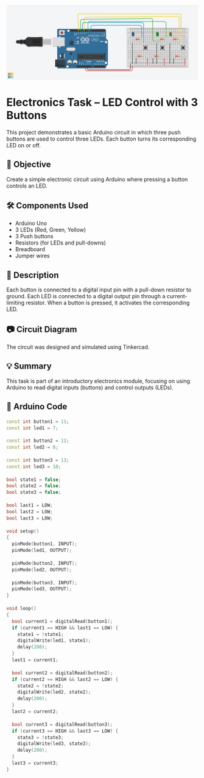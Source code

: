 ![preview](Circuit-in-Tinkercad.png)
# Electronics Task – LED Control with 3 Buttons

This project demonstrates a basic Arduino circuit in which three push buttons are used to control three LEDs. Each button turns its corresponding LED on or off.

## 🧠 Objective
Create a simple electronic circuit using Arduino where pressing a button controls an LED.

## 🛠 Components Used
- Arduino Uno  
- 3 LEDs (Red, Green, Yellow)  
- 3 Push buttons  
- Resistors (for LEDs and pull-downs)  
- Breadboard  
- Jumper wires  

## 🔌 Description
Each button is connected to a digital input pin with a pull-down resistor to ground. Each LED is connected to a digital output pin through a current-limiting resistor. When a button is pressed, it activates the corresponding LED.

## 📷 Circuit Diagram
The circuit was designed and simulated using Tinkercad.

## 💡 Summary
This task is part of an introductory electronics module, focusing on using Arduino to read digital inputs (buttons) and control outputs (LEDs).

## 🧾 Arduino Code
```cpp
const int button1 = 11;
const int led1 = 7;

const int button2 = 12;
const int led2 = 8;

const int button3 = 13;
const int led3 = 10;

bool state1 = false;
bool state2 = false;
bool state3 = false;

bool last1 = LOW;
bool last2 = LOW;
bool last3 = LOW;

void setup()
{
  pinMode(button1, INPUT);
  pinMode(led1, OUTPUT);
  
  pinMode(button2, INPUT);
  pinMode(led2, OUTPUT);
  
  pinMode(button3, INPUT);
  pinMode(led3, OUTPUT);
}

void loop()
{
  bool current1 = digitalRead(button1);
  if (current1 == HIGH && last1 == LOW) {
    state1 = !state1;
    digitalWrite(led1, state1);
    delay(200);
  }
  last1 = current1;

  bool current2 = digitalRead(button2);
  if (current2 == HIGH && last2 == LOW) {
    state2 = !state2;
    digitalWrite(led2, state2);
    delay(200);
  }
  last2 = current2;

  bool current3 = digitalRead(button3);
  if (current3 == HIGH && last3 == LOW) {
    state3 = !state3;
    digitalWrite(led3, state3);
    delay(200);
  }
  last3 = current3;
}
